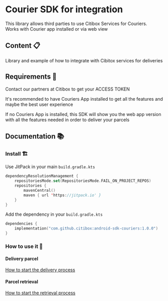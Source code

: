 
# Courier SDK for integration

This library allows third parties to use Citibox Services for Couriers.  
Works with Courier app installed or via web view

## Content 📋

Library and example of how to integrate with Cibitox services for deliveries

## Requirements 👀

Contact our partners at Citibox to get your ACCESS TOKEN

It's recommended to have Couriers App installed to get all the features and maybe the best user experience

If no Couriers App is installed, this SDK will show you the web app version with all the features needed in order to deliver your parcels

## Documentation 📚

### Install 🏗️

Use JitPack in your main `build.gradle.kts`

```kotlin
dependencyResolutionManagement {
    repositoriesMode.set(RepositoriesMode.FAIL_ON_PROJECT_REPOS)
    repositories {
        mavenCentral()
        maven { url 'https://jitpack.io' }
    }
}
```

Add the dependency in your `build.gradle.kts`

```kotlin
dependencies {
    implementation("com.github.citibox:android-sdk-couriers:1.0.0")
}
```

### How to use it  🔨

#### Delivery parcel

[How to start the delivery process](DELIVERY.md)

#### Parcel retrieval

[How to start the retrieval process](RETRIEVAL.md)
